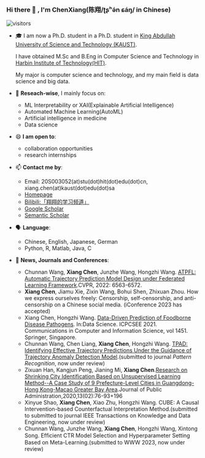 ### Hi there 👋 , I'm ChenXiang(陈翔/ʈʂʰə́n ɕáŋ/ in Chinese)

![visitors](https://visitor-badge.glitch.me/badge?page_id=https://github.com/ChenXiang1998)

- 🎓 I am now a Ph.D. student in a Ph.D. student in [King Abdullah University of Science and Technology (KAUST)](https://www.kaust.edu.sa/en).
  
  I have obtained M.Sc and B.Eng in Computer Science and Technology in [Harbin Institute of Technology(HIT)](http://www.hit.edu.cn).

  My major is computer science and technology, and my main field is data science and big data.

- 🔭 **Reseach-wise**, I mainly focus on:
    - ML Interpretability or XAI(Explainable Artificial Intelligence)
    - Automated Machine Learning(AutoML)
    - Artificial intelligence in medicine
    - Data science

- 😄 **I am open to**:
    - collaboration opportunities
    - research internships

- 📫 **Contact me by**:
    - Email: 20S003052(at)stu(dot)hit(dot)edu(dot)cn, xiang.chen(at)kaust(dot)edu(dot)sa
    - [Homepage](https://chenxiang1998.github.io/)
    - [Bilibili:「翔翔的学习频道」](https://space.bilibili.com/1586658)
    - [Google Scholar](https://scholar.google.com.hk/citations?user=-_-FfdQAAAAJ&hl=zh-CN)
    - [Semantic Scholar](https://www.semanticscholar.org/author/Xiang-Chen/2143735745)

- 🗣️ **Language**:
    - Chinese, English, Japanese, German
    - Python, R, Matlab, Java, C

- 💬 **News, Journals and Conferences**:
    - Chunnan Wang, **Xiang Chen**, Junzhe Wang, Hongzhi Wang. [ATPFL: Automatic Trajectory Prediction Model Design under Federated Learning Framework](https://openaccess.thecvf.com/content/CVPR2022/html/Wang_ATPFL_Automatic_Trajectory_Prediction_Model_Design_Under_Federated_Learning_Framework_CVPR_2022_paper.html).CVPR, 2022: 6563-6572.
    - **Xiang Chen**, Jiamu Xie, Zixin Wang, Bohui Shen, Zhixuan Zhou. How we express ourselves freely: Censorship, self-censorship, and anti-censorship on a Chinese social media. (iConference 2023 has accepted)
    - Xiang Chen, Hongzhi Wang. [Data-Driven Prediction of Foodborne Disease Pathogens](https://link.springer.com/chapter/10.1007/978-981-16-5940-9_8). In:Data Science. ICPCSEE 2021. Communications in Computer and Information Science, vol 1451. Springer, Singapore.
    - Chunnan Wang, Chen Liang, **Xiang Chen**, Hongzhi Wang. [TPAD: Identifying Effective Trajectory Predictions Under the Guidance of Trajectory Anomaly Detection Model](https://arxiv.org/abs/2201.02941).(submitted to journal *Pattern Recognition*, now under review)
    - Zixuan Han, Kangjun Peng, Jianing Mi, **Xiang Chen**.[Research on Shrinking City Identification Based on Unsupervised Learning Method--A Case Study of 9 Prefecture-Level Cities in Guangdong-Hong Kong-Macao Greater Bay Area](https://kns.cnki.net/KCMS/detail/detail.aspx?dbcode=CJFD&filename=GGXZ202002007).Journal of Public Administration,2020,13(02):76-93+196
    - Xinyue Shao, **Xiang Chen**, Xiao Zhu, Hongzhi Wang. CUBE: A Causal Intervention-based Counterfactual Interpretation Method.(submitted to submitted to journal IEEE Transactions on Knowledge and Data Engineering, now under review)
    - Chunnan Wang, Junzhe Wang, **Xiang Chen**, Hongzhi Wang, Xintong Song. Efﬁcient CTR Model Selection and Hyperparameter Setting Based on Meta-Learning.(submitted to WWW 2023, now under review)
#    



